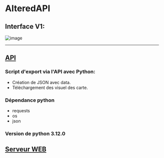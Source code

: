 # AlteredAPI

## Interface V1:
![image](https://github.com/user-attachments/assets/c16326e7-66fc-43f3-aa5d-b01be40849a7)

---
## [API](https://github.com/tomlave/AlteredAPI/blob/main/AltSet.py)
### Script d'export via l'API avec Python:

  - Création de JSON avec data.
  - Téléchargement des visuel des carte.

### Dépendance python

  - requests
  - os
  - json

### Version de python 3.12.0

## [Serveur WEB]()

